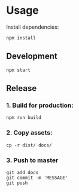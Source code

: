 # Usage

Install dependencies:

```
npm install
```

## Development

```
npm start
```

## Release

### 1. Build for production:

```
npm run build
```

### 2. Copy assets:

```
cp -r dist/ docs/
```

### 3. Push to master

```
git add docs
git commit -m 'MESSAGE'
git push
```